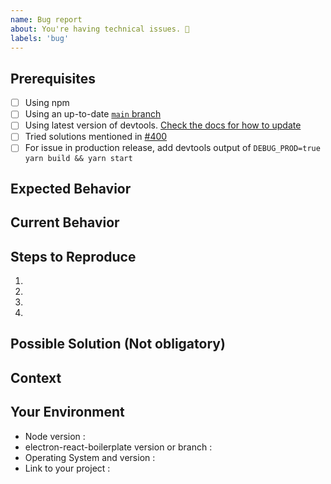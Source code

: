 ```yaml
---
name: Bug report
about: You're having technical issues. 🐞
labels: 'bug'
---
```


<!-- Please use the following issue template or your issue will be closed -->

## Prerequisites

<!-- If the following boxes are not ALL checked, your issue is likely to be closed -->

- [ ] Using npm
- [ ] Using an up-to-date [`main` branch](https://github.com/sonck201/electron-react-boilerplate/tree/main)
- [ ] Using latest version of devtools. [Check the docs for how to update](https://electron-react-boilerplate.js.org/docs/dev-tools/)
- [ ] Tried solutions mentioned in [#400](https://github.com/sonck201/electron-react-boilerplate/issues/400)
- [ ] For issue in production release, add devtools output of `DEBUG_PROD=true yarn build && yarn start`

## Expected Behavior

<!--- What should have happened? -->

## Current Behavior

<!--- What went wrong? -->

## Steps to Reproduce

<!-- Add relevant code and/or a live example -->
<!-- Add stack traces -->

1.

2.

3.

4.

## Possible Solution (Not obligatory)

<!--- Suggest a reason for the bug or how to fix it. -->

## Context

<!--- How has this issue affected you? What are you trying to accomplish? -->
<!--- Did you make any changes to the boilerplate after cloning it? -->
<!--- Providing context helps us come up with a solution that is most useful in the real world -->

## Your Environment

<!--- Include as many relevant details about the environment you experienced the bug in -->

- Node version :
- electron-react-boilerplate version or branch :
- Operating System and version :
- Link to your project :

<!---
❗️❗️ Also, please consider donating (https://opencollective.com/electron-react-boilerplate-594) ❗️❗️

Donations will ensure the following:

🔨 Long term maintenance of the project
🛣 Progress on the roadmap
🐛 Quick responses to bug reports and help requests
 -->
